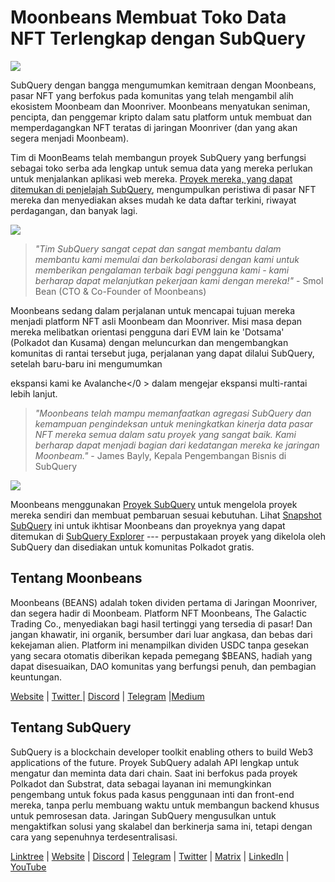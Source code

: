 # Moonbeans Membuat Toko Data NFT Terlengkap dengan SubQuery

![](https://miro.medium.com/max/1400/0*WyB06V5POhvv7q4m)

SubQuery dengan bangga mengumumkan kemitraan dengan Moonbeans, pasar NFT yang berfokus pada komunitas yang telah mengambil alih ekosistem Moonbeam dan Moonriver. Moonbeans menyatukan seniman, pencipta, dan penggemar kripto dalam satu platform untuk membuat dan memperdagangkan NFT teratas di jaringan Moonriver (dan yang akan segera menjadi Moonbeam).

Tim di MoonBeams telah membangun proyek SubQuery yang berfungsi sebagai toko serba ada lengkap untuk semua data yang mereka perlukan untuk menjalankan aplikasi web mereka. [Proyek mereka, yang dapat ditemukan di penjelajah SubQuery](https://explorer.subquery.network/subquery/m00nbeans/marketplace-v3), mengumpulkan peristiwa di pasar NFT mereka dan menyediakan akses mudah ke data daftar terkini, riwayat perdagangan, dan banyak lagi.

![](https://miro.medium.com/max/1400/0*j4M8qDAU12se05uX)

> _"Tim SubQuery sangat cepat dan sangat membantu dalam membantu kami memulai dan berkolaborasi dengan kami untuk memberikan pengalaman terbaik bagi pengguna kami - kami berharap dapat melanjutkan pekerjaan kami dengan mereka!"_ - Smol Bean (CTO & Co-Founder of Moonbeans)

Moonbeans sedang dalam perjalanan untuk mencapai tujuan mereka menjadi platform NFT asli Moonbeam dan Moonriver. Misi masa depan mereka melibatkan orientasi pengguna dari EVM lain ke 'Dotsama' (Polkadot dan Kusama) dengan meluncurkan dan mengembangkan komunitas di rantai tersebut juga, perjalanan yang dapat dilalui SubQuery, setelah baru-baru ini mengumumkan

ekspansi kami ke Avalanche</0 > dalam mengejar ekspansi multi-rantai lebih lanjut.</p> 



> _"Moonbeans telah mampu memanfaatkan agregasi SubQuery dan kemampuan pengindeksan untuk meningkatkan kinerja data pasar NFT mereka semua dalam satu proyek yang sangat baik. Kami berharap dapat menjadi bagian dari kedatangan mereka ke jaringan Moonbeam."_ - James Bayly, Kepala Pengembangan Bisnis di SubQuery

![](https://miro.medium.com/max/1400/0*-FlPYXDl_QKfz9s5)

Moonbeans menggunakan [Proyek SubQuery](https://project.subquery.network/) untuk mengelola proyek mereka sendiri dan membuat pembaruan sesuai kebutuhan. Lihat [Snapshot SubQuery](https://twitter.com/subquerynetwork/status/1497134283827339416?s=21) ini untuk ikhtisar Moonbeans dan proyeknya yang dapat ditemukan di [SubQuery Explorer](https://explorer.subquery.network/) --- perpustakaan proyek yang dikelola oleh SubQuery dan disediakan untuk komunitas Polkadot gratis.



## Tentang Moonbeans

Moonbeans (BEANS) adalah token dividen pertama di Jaringan Moonriver, dan segera hadir di Moonbeam. Platform NFT Moonbeans, The Galactic Trading Co., menyediakan bagi hasil tertinggi yang tersedia di pasar! Dan jangan khawatir, ini organik, bersumber dari luar angkasa, dan bebas dari kekejaman alien. Platform ini menampilkan dividen USDC tanpa gesekan yang secara otomatis diberikan kepada pemegang $BEANS, hadiah yang dapat disesuaikan, DAO komunitas yang berfungsi penuh, dan pembagian keuntungan.

[Website](http://moonbeans.io/) | [Twitter ](https://twitter.com/MoonBeansIO)| [Discord](http://discord.gg/qqE9aBPzQ9) | [Telegram](http://t.me/moonbeansio) |[Medium](https://medium.com/@MoonBeans)



## Tentang SubQuery

SubQuery is a blockchain developer toolkit enabling others to build Web3 applications of the future. Proyek SubQuery adalah API lengkap untuk mengatur dan meminta data dari chain. Saat ini berfokus pada proyek Polkadot dan Substrat, data sebagai layanan ini memungkinkan pengembang untuk fokus pada kasus penggunaan inti dan front-end mereka, tanpa perlu membuang waktu untuk membangun backend khusus untuk pemrosesan data. Jaringan SubQuery mengusulkan untuk mengaktifkan solusi yang skalabel dan berkinerja sama ini, tetapi dengan cara yang sepenuhnya terdesentralisasi.

[Linktree](https://linktr.ee/subquerynetwork) | [Website](https://subquery.network/) | [Discord](https://discord.com/invite/78zg8aBSMG) | [Telegram](https://t.me/subquerynetwork) | [Twitter](https://twitter.com/subquerynetwork) | [Matrix](https://matrix.to/#/#subquery:matrix.org) | [LinkedIn](https://www.linkedin.com/company/subquery) | [YouTube](https://www.youtube.com/channel/UCi1a6NUUjegcLHDFLr7CqLw)
